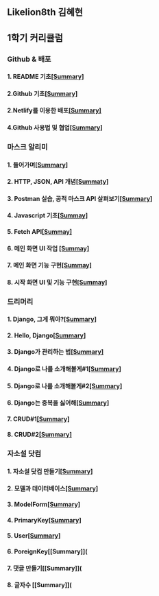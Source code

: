 ## Likelion8th 김혜현

1학기 커리큘럼
-------------
### Github & 배포

#### 1. README 기초[[Summary]](https://github.com/K-Hyeon/Likelion8th/blob/master/README%20%EA%B8%B0%EC%B4%88%20.md)
#### 2.Github 기초[[Summary]](https://github.com/K-Hyeon/Likelion8th/blob/master/Github%20%EA%B8%B0%EC%B4%88.md)
#### 2.Netlify를 이용한 배포[[Summary]](https://github.com/K-Hyeon/Likelion8th/blob/master/Netlify%EB%A5%BC%20%EC%9D%B4%EC%9A%A9%ED%95%9C%20%EB%B0%B0%ED%8F%AC.md)
#### 4.Github 사용법 및 협업[[Summary]](https://github.com/K-Hyeon/Likelion8th/blob/master/Github%20%EC%82%AC%EC%9A%A9%EB%B2%95%20%EB%B0%8F%20%ED%98%91%EC%97%85.md)


### 마스크 알리미
#### 1. 들어가며[[Summary]](https://github.com/K-Hyeon/Likelion8th/blob/master/%EB%A7%88%EC%8A%A4%ED%81%AC%20%EC%95%8C%EB%A6%AC%EB%AF%B8%20%EB%93%A4%EC%96%B4%EA%B0%80%EB%A9%B0.md)
#### 2. HTTP, JSON, API 개념[[Summaty]](https://github.com/K-Hyeon/Likelion8th/blob/master/HTTP,%20JSON,%20API%20%EA%B0%9C%EB%85%90.md)
#### 3. Postman 실습, 공적 마스크 API 살펴보기[[Summary]](https://github.com/K-Hyeon/Likelion8th/blob/master/Postman%20%EC%8B%A4%EC%8A%B5%2C%20%EA%B3%B5%EC%A0%81%20%EB%A7%88%EC%8A%A4%ED%81%AC%20API%20%EC%82%B4%ED%8E%B4%EB%B3%B4%EA%B8%B0.md)
#### 4. Javascript 기초[[Summay]]( https://github.com/K-Hyeon/Likelion8th/blob/master/Javascript%20%EA%B8%B0%EC%B4%88.md)
#### 5. Fetch API[[Summay]]( https://github.com/K-Hyeon/Likelion8th/blob/master/Fetch%20API.md)
#### 6. 메인 화면 UI 작업 [[Summay]](https://github.com/K-Hyeon/Likelion8th/blob/master/%EB%A9%94%EC%9D%B8%20%ED%99%94%EB%A9%B4%20UI%20%EC%9E%91%EC%97%85.md)
#### 7. 메인 화면 기능 구현[[Summay]]( https://github.com/K-Hyeon/Likelion8th/blob/master/%EB%A9%94%EC%9D%B8%20%ED%99%94%EB%A9%B4%20%EA%B8%B0%EB%8A%A5%20%EA%B5%AC%ED%98%84.md)
#### 8. 시작 화면 UI 및 기능 구현[[Summay]](https://github.com/K-Hyeon/Likelion8th/blob/master/%EC%8B%9C%EC%9E%91%20%ED%99%94%EB%A9%B4%20UI%20%EB%B0%8F%20%EA%B8%B0%EB%8A%A5%20%EA%B5%AC%ED%98%84.md)

### 드리머리
#### 1. Django, 그게 뭐야?[[Summary]](https://github.com/K-Hyeon/Likelion8th/blob/master/Django,%20%EA%B7%B8%EA%B2%8C%20%EB%AD%90%EC%95%BC%3F.md)
#### 2. Hello, Django[[Summary]](https://github.com/K-Hyeon/Likelion8th/blob/master/Hello%2C%20Django.md)
#### 3. Django가 관리하는 법[[Summary]](https://github.com/K-Hyeon/Likelion8th/blob/master/Django%EA%B0%80%20%EA%B4%80%EB%A6%AC%ED%95%98%EB%8A%94%20%EB%B2%95.md)
#### 4. Django로 나를 소개해볼게#1[[Summary]](https://github.com/K-Hyeon/Likelion8th/blob/master/Django%EB%A1%9C%20%EB%82%98%EB%A5%BC%20%EC%86%8C%EA%B0%9C%ED%95%B4%EB%B3%BC%EA%B2%8C%231.md)
#### 5. Django로 나를 소개해볼게#2[[Summary]](https://github.com/K-Hyeon/Likelion8th/blob/master/Django%EB%A1%9C%20%EB%82%98%EB%A5%BC%20%EC%86%8C%EA%B0%9C%ED%95%B4%EB%B3%BC%EA%B2%8C%232.md)
#### 6. Django는 중복을 싫어해[[Summary]](https://github.com/K-Hyeon/Likelion8th/blob/master/Django%EB%8A%94%20%EC%A4%91%EB%B3%B5%EC%9D%84%20%EC%8B%AB%EC%96%B4%ED%95%B4.md)
#### 7. CRUD#1[[Summary]](https://github.com/K-Hyeon/Likelion8th/blob/master/CRUD%231.md)
#### 8. CRUD#2[[Summary]](https://github.com/K-Hyeon/Likelion8th/blob/master/CRUD%232.md)

### 자소설 닷컴
#### 1. 자소설 닷컴 만들기[[Summary]](https://github.com/K-Hyeon/Likelion8th/blob/master/%EC%9E%90%EC%86%8C%EC%84%A4%20%EB%8B%B7%EC%BB%B4%20%EB%A7%8C%EB%93%A4%EA%B8%B0.md)
#### 2. 모델과 데이터베이스[[Summary]](https://github.com/K-Hyeon/Likelion8th/blob/master/%EB%AA%A8%EB%8D%B8%EA%B3%BC%20%EB%8D%B0%EC%9D%B4%ED%84%B0%EB%B2%A0%EC%9D%B4%EC%8A%A4.md)
#### 3. ModelForm[[Summary]](https://github.com/K-Hyeon/Likelion8th/blob/master/ModelForm.md)
#### 4. PrimaryKey[[Summary]](https://github.com/K-Hyeon/Likelion8th/blob/master/PrimaryKey.md)
#### 5. User[[Summary]](https://github.com/K-Hyeon/Likelion8th/blob/master/User.md)
#### 6. PoreignKey[[Summary]](
#### 7. 댓글 만들기[[Summary]](
#### 8. 글자수 [[Summary]](
